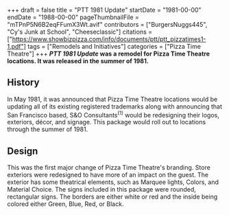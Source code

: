 +++
draft = false
title = "PTT 1981 Update"
startDate = "1981-00-00"
endDate = "1988-00-00"
pageThumbnailFile = "mTPnP5N6B2eqFFumX3Wt.avif"
contributors = ["BurgersNuggs445", "Cy's Junk at School", "Cheeseclassic"]
citations = ["https://www.showbizpizza.com/info/documents/ptt/ptt_pizzatimes1-1.pdf"]
tags = ["Remodels and Initiatives"]
categories = ["Pizza Time Theatre"]
+++
***PTT 1981 Update* was a remodel for Pizza Time Theatre locations. It was released in the summer of 1981.**

## History

In May 1981, it was announced that Pizza Time Theatre locations would be updating all of its existing registered trademarks along with announcing that San Francisco based, S&O Consultants<sup>(1)</sup> would be redesigning their logos, exteriors, décor, and signage. This package would roll out to locations through the summer of 1981.

## Design

This was the first major change of Pizza Time Theatre's branding. Store exteriors were redesigned to have more of an impact on the guest. The exterior has some theatrical elements, such as Marquee lights, Colors, and Material Choice.
The signs included in this package were rounded, rectangular signs. The borders are either white or red and the inside being colored either Green, Blue, Red, or Black.
